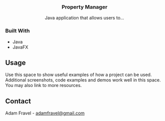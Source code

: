 <!-- INTRO -->
<div>
  <h3 align="center">Property Manager</h3>

  <p align="center">
    Java application that allows users to...
    <br />
  </p>
</div>

### Built With

* Java
* JavaFX

<!-- USAGE EXAMPLES -->
## Usage

Use this space to show useful examples of how a project can be used. Additional screenshots, code examples and demos work well in this space. You may also link to more resources.

<!-- CONTACT -->
## Contact

Adam Fravel - adamfravel@gmail.com
